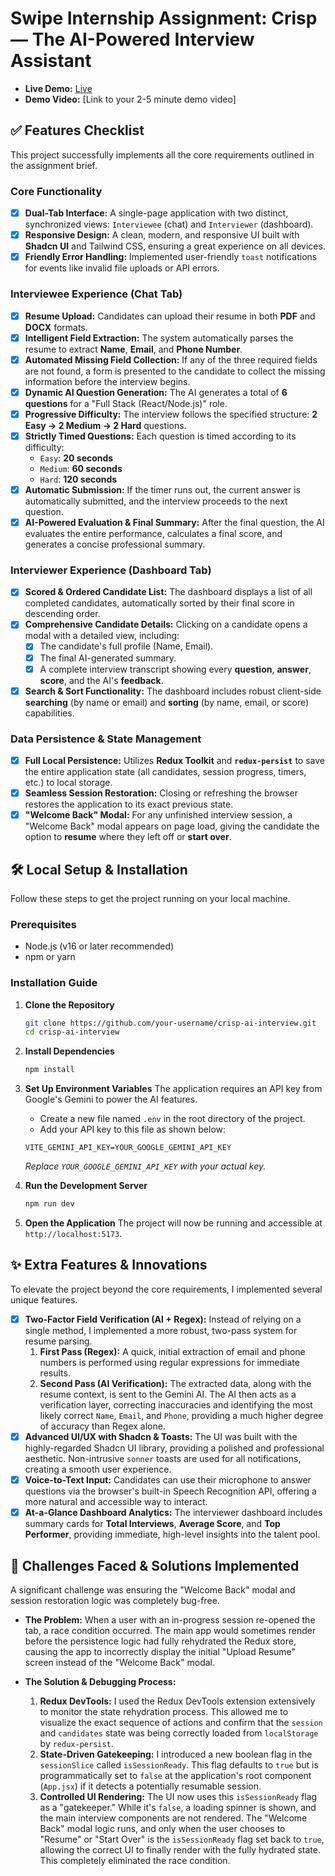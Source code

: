 
# Swipe Internship Assignment: Crisp — The AI-Powered Interview Assistant

- **Live Demo:** [Live](https://swipe-assignment-iota.vercel.app/)
- **Demo Video:** [Link to your 2-5 minute demo video]

## ✅ Features Checklist

This project successfully implements all the core requirements outlined in the assignment brief.

### **Core Functionality**
- [x] **Dual-Tab Interface:** A single-page application with two distinct, synchronized views: `Interviewee` (chat) and `Interviewer` (dashboard).
- [x] **Responsive Design:** A clean, modern, and responsive UI built with **Shadcn UI** and Tailwind CSS, ensuring a great experience on all devices.
- [x] **Friendly Error Handling:** Implemented user-friendly `toast` notifications for events like invalid file uploads or API errors.

### **Interviewee Experience (Chat Tab)**
- [x] **Resume Upload:** Candidates can upload their resume in both **PDF** and **DOCX** formats.
- [x] **Intelligent Field Extraction:** The system automatically parses the resume to extract **Name**, **Email**, and **Phone Number**.
- [x] **Automated Missing Field Collection:** If any of the three required fields are not found, a form is presented to the candidate to collect the missing information before the interview begins.
- [x] **Dynamic AI Question Generation:** The AI generates a total of **6 questions** for a "Full Stack (React/Node.js)" role.
- [x] **Progressive Difficulty:** The interview follows the specified structure: **2 Easy → 2 Medium → 2 Hard** questions.
- [x] **Strictly Timed Questions:** Each question is timed according to its difficulty:
    - `Easy`: **20 seconds**
    - `Medium`: **60 seconds**
    - `Hard`: **120 seconds**
- [x] **Automatic Submission:** If the timer runs out, the current answer is automatically submitted, and the interview proceeds to the next question.
- [x] **AI-Powered Evaluation & Final Summary:** After the final question, the AI evaluates the entire performance, calculates a final score, and generates a concise professional summary.

### **Interviewer Experience (Dashboard Tab)**
- [x] **Scored & Ordered Candidate List:** The dashboard displays a list of all completed candidates, automatically sorted by their final score in descending order.
- [x] **Comprehensive Candidate Details:** Clicking on a candidate opens a modal with a detailed view, including:
    - [x] The candidate's full profile (Name, Email).
    - [x] The final AI-generated summary.
    - [x] A complete interview transcript showing every **question**, **answer**, **score**, and the AI's **feedback**.
- [x] **Search & Sort Functionality:** The dashboard includes robust client-side **searching** (by name or email) and **sorting** (by name, email, or score) capabilities.

### **Data Persistence & State Management**
- [x] **Full Local Persistence:** Utilizes **Redux Toolkit** and **`redux-persist`** to save the entire application state (all candidates, session progress, timers, etc.) to local storage.
- [x] **Seamless Session Restoration:** Closing or refreshing the browser restores the application to its exact previous state.
- [x] **"Welcome Back" Modal:** For any unfinished interview session, a "Welcome Back" modal appears on page load, giving the candidate the option to **resume** where they left off or **start over**.

## 🛠️ Local Setup & Installation

Follow these steps to get the project running on your local machine.

### **Prerequisites**
-   Node.js (v16 or later recommended)
-   npm or yarn

### **Installation Guide**

1.  **Clone the Repository**
    ```sh
    git clone https://github.com/your-username/crisp-ai-interview.git
    cd crisp-ai-interview
    ```

2.  **Install Dependencies**
    ```sh
    npm install
    ```

3.  **Set Up Environment Variables**
    The application requires an API key from Google's Gemini to power the AI features.

    -   Create a new file named `.env` in the root directory of the project.
    -   Add your API key to this file as shown below:

    ```env
    VITE_GEMINI_API_KEY=YOUR_GOOGLE_GEMINI_API_KEY
    ```
    *Replace `YOUR_GOOGLE_GEMINI_API_KEY` with your actual key.*

4.  **Run the Development Server**
    ```sh
    npm run dev
    ```

5.  **Open the Application**
    The project will now be running and accessible at `http://localhost:5173`.

## ✨ Extra Features & Innovations

To elevate the project beyond the core requirements, I implemented several unique features.

- [x] **Two-Factor Field Verification (AI + Regex):** Instead of relying on a single method, I implemented a more robust, two-pass system for resume parsing.
    1.  **First Pass (Regex):** A quick, initial extraction of email and phone numbers is performed using regular expressions for immediate results.
    2.  **Second Pass (AI Verification):** The extracted data, along with the resume context, is sent to the Gemini AI. The AI then acts as a verification layer, correcting inaccuracies and identifying the most likely correct `Name`, `Email`, and `Phone`, providing a much higher degree of accuracy than Regex alone.
- [x] **Advanced UI/UX with Shadcn & Toasts:** The UI was built with the highly-regarded Shadcn UI library, providing a polished and professional aesthetic. Non-intrusive `sonner` toasts are used for all notifications, creating a smooth user experience.
- [x] **Voice-to-Text Input:** Candidates can use their microphone to answer questions via the browser's built-in Speech Recognition API, offering a more natural and accessible way to interact.
- [x] **At-a-Glance Dashboard Analytics:** The interviewer dashboard includes summary cards for **Total Interviews**, **Average Score**, and **Top Performer**, providing immediate, high-level insights into the talent pool.

## 🧠 Challenges Faced & Solutions Implemented

A significant challenge was ensuring the "Welcome Back" modal and session restoration logic was completely bug-free.

-   **The Problem:** When a user with an in-progress session re-opened the tab, a race condition occurred. The main app would sometimes render before the persistence logic had fully rehydrated the Redux store, causing the app to incorrectly display the initial "Upload Resume" screen instead of the "Welcome Back" modal.

-   **The Solution & Debugging Process:**
    1.  **Redux DevTools:** I used the Redux DevTools extension extensively to monitor the state rehydration process. This allowed me to visualize the exact sequence of actions and confirm that the `session` and `candidates` state was being correctly loaded from `localStorage` by `redux-persist`.
    2.  **State-Driven Gatekeeping:** I introduced a new boolean flag in the `sessionSlice` called `isSessionReady`. This flag defaults to `true` but is programmatically set to `false` at the application's root component (`App.jsx`) if it detects a potentially resumable session.
    3.  **Controlled UI Rendering:** The UI now uses this `isSessionReady` flag as a "gatekeeper." While it's `false`, a loading spinner is shown, and the main interview components are not rendered. The "Welcome Back" modal logic runs, and only when the user chooses to "Resume" or "Start Over" is the `isSessionReady` flag set back to `true`, allowing the correct UI to finally render with the fully hydrated state. This completely eliminated the race condition.
